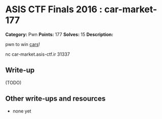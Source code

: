# ASIS CTF Finals 2016 : car-market-177

**Category:** Pwn
**Points:** 177
**Solves:** 15
**Description:**

pwn to win [cars](Car_Market.txz)!

nc car-market.asis-ctf.ir 31337

## Write-up

(TODO)

## Other write-ups and resources

* none yet
